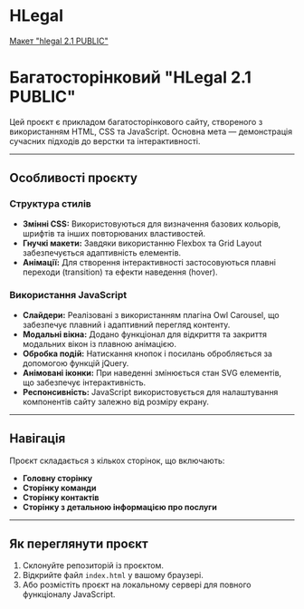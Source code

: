 # HLegal  
[Макет "hlegal 2.1 PUBLIC"](https://www.figma.com/design/DQNsry7hJixI0IxxkcBcEP/hlegal-2.1-PUBLIC?node-id=0-1&p=f&t=sO8F6WZcfMKp8ivT-0)

# Багатосторінковий "HLegal 2.1 PUBLIC"

Цей проєкт є прикладом багатосторінкового сайту, створеного з використанням HTML, CSS та JavaScript. Основна мета — демонстрація сучасних підходів до верстки та інтерактивності.

---

## Особливості проєкту

### Структура стилів
- **Змінні CSS:** Використовуються для визначення базових кольорів, шрифтів та інших повторюваних властивостей.
- **Гнучкі макети:** Завдяки використанню Flexbox та Grid Layout забезпечується адаптивність елементів.
- **Анімації:** Для створення інтерактивності застосовуються плавні переходи (transition) та ефекти наведення (hover).

### Використання JavaScript
- **Слайдери:** Реалізовані з використанням плагіна Owl Carousel, що забезпечує плавний і адаптивний перегляд контенту.
- **Модальні вікна:** Додано функціонал для відкриття та закриття модальних вікон із плавною анімацією.
- **Обробка подій:** Натискання кнопок і посилань обробляється за допомогою функцій jQuery.
- **Анімовані іконки:** При наведенні змінюється стан SVG елементів, що забезпечує інтерактивність.
- **Респонсивність:** JavaScript використовується для налаштування компонентів сайту залежно від розміру екрану.

---

## Навігація
Проєкт складається з кількох сторінок, що включають:
- **Головну сторінку**
- **Сторінку команди**
- **Сторінку контактів**
- **Сторінку з детальною інформацією про послуги**

---

## Як переглянути проєкт
1. Склонуйте репозиторій із проєктом.
2. Відкрийте файл `index.html` у вашому браузері.
3. Або розмістіть проєкт на локальному сервері для повного функціоналу JavaScript.


